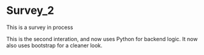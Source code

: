 # Survey_2
This is a survey in process

This is the second interation, and now uses Python for backend logic. It now also uses bootstrap for a cleaner look.
